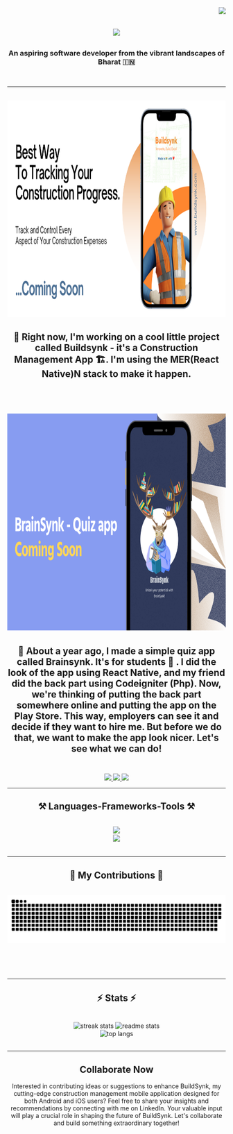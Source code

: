 <img align="right" src="https://visitor-badge.laobi.icu/badge?page_id=salesp07.salesp07" />

<h1 align="center">
    <img src="https://readme-typing-svg.herokuapp.com/?font=Righteous&size=35&center=true&vCenter=true&width=500&height=70&duration=4000&lines=Hi+There!+👋;+I'm+Debadrita+Ghosh!;" />
</h1>

<h3 align="center">An aspiring software developer from the vibrant landscapes of Bharat 🇮🇳 </h3>

<br/>

<div align="center">
 
 <!-- <h2> 🔭 I’m currently working on a very simple side project <b>Buildsynk - Construction Management Application 🏗️ </b> </h2>
 I'm using MER(React Native)N stack to build the application

   </br> -->
   <hr>
  <div align="center">
      <br>
  <img height='500' src='assets/buildsynk.png' border='0' alt='www.debadrita.online'/>
      <br>
 </div>


  <h2> 🌟 Right now, I'm working on a cool little project called Buildsynk - it's a Construction Management App 🏗️. I'm using the MER(React Native)N stack to make it happen. <h2>

   </br>
  <div align="center">
      <br>
  <img height='500' src='assets/brainsynk.png' border='0' alt='www.debadrita.online'/>
      <br>
      <h4> 🌟 About a year ago, I made a simple quiz app called Brainsynk. It's for students 🔨 . I did the look of the app using React Native, and my friend did the back part using Codeigniter (Php). Now, we're thinking of putting the back part somewhere online and putting the app on the Play Store. This way, employers can see it and decide if they want to hire me. But before we do that, we want to make the app look nicer. Let's see what we can do!</h4>
 </div>


  </div>
<div align="center"> 
          <br>
  <a href="mailto:debadrita.ghosh2010@gmail.com">
    <img src="https://img.shields.io/badge/Gmail-333333?style=for-the-badge&logo=gmail&logoColor=red" />
  </a>
  <a href="https://www.linkedin.com/in/itzdebadrita/" target="_blank">
    <img src="https://img.shields.io/badge/LinkedIn-0077B5?style=for-the-badge&logo=linkedin&logoColor=white" target="_blank" />
  </a>
  <a href="https://github.com/DebadritaGhosh?tab=repositories" target="_blank">
     <img src="https://img.shields.io/badge/Portfolio-FF5722?style=for-the-badge&logo=todoist&logoColor=white" target="_blank" /> <!-- sqlite, safari, google-chrome are other good icon options -->
  </a>
</div>

 <hr/>
 
<h2 align="center">⚒️ Languages-Frameworks-Tools ⚒️</h2>
<br/>
<div align="center">
    <img src="https://skillicons.dev/icons?i=javascript,react,firebase,nodejs,express,mongodb" /><br>
    <img src="https://skillicons.dev/icons?i=html,css,tailwind,git,vscode,github,figma" />
</div>

<br/>
<hr/>

<div align="center">
  <h2>🚀 My Contributions 🚀</h2>
  <br>
  <img alt="snake passing through my contributions" src="https://raw.githubusercontent.com/DebadritaGhosh/DebadritaGhosh/output/github-contribution-grid-snake.svg" />
  
  <br/><br/><br/>
</div>

<hr/>

<h2 align="center">⚡ Stats ⚡</h2>
<br>
<div align=center>
  <img width=390 src="https://github-readme-streak-stats-salesp07.vercel.app/?user=salesp07&count_private=true&theme=react&border_radius=10" alt="streak stats"/>
  <img width=390 src="https://github-readme-stats-salesp07.vercel.app/api?username=DebadritaGhosh&count_private=true&show_icons=true&theme=react&rank_icon=github&border_radius=10" alt="readme stats" />
  <br/>
  <img width=325 align="center" src="https://github-readme-stats-salesp07.vercel.app/api/top-langs/?username=DebadritaGhosh&hide=HTML&langs_count=8&layout=compact&theme=react&border_radius=10&size_weight=0.5&count_weight=0.5&exclude_repo=github-readme-stats" alt="top langs" />
</div>

<br/>

<hr/>
<h2 align="center">Collaborate Now</h2>

<div align="center">
<a href='https://topmate.io/debadritaghosh' target='_blank'></a>
<p>Interested in contributing ideas or suggestions to enhance BuildSynk, my cutting-edge construction management mobile application designed for both Android and iOS users? Feel free to share your insights and recommendations by connecting with me on LinkedIn. Your valuable input will play a crucial role in shaping the future of BuildSynk. Let's collaborate and build something extraordinary together!<p>

</div>

<br/>

